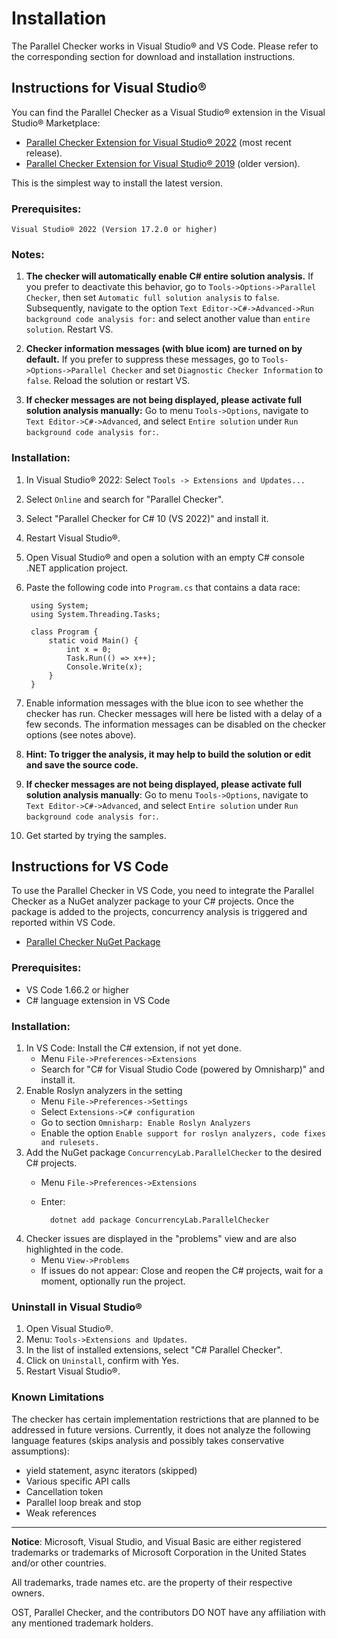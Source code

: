 # Installation

The Parallel Checker works in Visual Studio® and VS Code. Please refer to the corresponding section for download and installation instructions.

## Instructions for Visual Studio®

You can find the Parallel Checker as a Visual Studio® extension in the Visual Studio® Marketplace:

* [Parallel Checker Extension for Visual Studio® 2022](https://marketplace.visualstudio.com/items?itemName=LBHSR.ParallelChecker) (most recent release).
* [Parallel Checker Extension for Visual Studio® 2019](https://marketplace.visualstudio.com/items?itemName=LBHSR.HSRParallelCheckerforC7VS2017) (older version).

This is the simplest way to install the latest version.

### Prerequisites:

    Visual Studio® 2022 (Version 17.2.0 or higher)

### Notes:

1. **The checker will automatically enable C# entire solution analysis.** If you prefer to deactivate this behavior, go to `Tools->Options->Parallel Checker`, then set `Automatic full solution analysis` to `false`. Subsequently, navigate to the option `Text Editor->C#->Advanced->Run background code analysis for:` and select another value than `entire solution`. Restart VS.

2. **Checker information messages (with blue icom) are turned on by default.** If you prefer to suppress these messages, go to `Tools->Options->Parallel Checker` and set `Diagnostic Checker Information` to `false`. Reload the solution or restart VS.

3. **If checker messages are not being displayed, please activate full solution analysis manually:** Go to menu `Tools->Options`, navigate to `Text Editor->C#->Advanced`, and select `Entire solution` under `Run background code analysis for:`.

### Installation:

1. In Visual Studio® 2022: Select `Tools -> Extensions and Updates...`
2. Select `Online` and search for "Parallel Checker".
3. Select "Parallel Checker for C# 10 (VS 2022)" and install it.
4. Restart Visual Studio®.
5. Open Visual Studio® and open a solution with an empty C# console .NET application project.
6. Paste the following code into `Program.cs` that contains a data race:

        using System;
        using System.Threading.Tasks;

        class Program {
            static void Main() {
                int x = 0;
                Task.Run(() => x++);
                Console.Write(x);
            }
        }


7. Enable information messages with the blue icon to see whether the checker has run. Checker messages will here be listed with a delay of a few seconds. The information messages can be disabled on the checker options (see notes above).
8. **Hint: To trigger the analysis, it may help to build the solution or edit and save the source code.**
9. **If checker messages are not being displayed, please activate full solution analysis manually**: Go to menu `Tools->Options`, navigate to `Text Editor->C#->Advanced`, and select `Entire solution` under `Run background code analysis for:`.
10. Get started by trying the samples.

## Instructions for VS Code

To use the Parallel Checker in VS Code, you need to integrate the Parallel Checker as a NuGet analyzer package to your C# projects. Once the package is added to the projects, concurrency analysis is triggered and reported within VS Code.

* [Parallel Checker NuGet Package](https://www.nuget.org/packages/ConcurrencyLab.ParallelChecker/)

### Prerequisites:

* VS Code 1.66.2 or higher
* C# language extension in VS Code

### Installation:

1. In VS Code: Install the C# extension, if not yet done.
    * Menu `File->Preferences->Extensions`
    * Search for "C# for Visual Studio Code (powered by Omnisharp)" and install it.
2. Enable Roslyn analyzers in the setting
    * Menu `File->Preferences->Settings`
    * Select `Extensions->C# configuration`
    * Go to section `Omnisharp: Enable Roslyn Analyzers`
    * Enable the option `Enable support for roslyn analyzers, code fixes and rulesets.`
3. Add the NuGet package `ConcurrencyLab.ParallelChecker` to the desired C# projects.
    * Menu `File->Preferences->Extensions`
    * Enter: 

            dotnet add package ConcurrencyLab.ParallelChecker

4. Checker issues are displayed in the "problems" view and are also highlighted in the code.
    * Menu `View->Problems`
    * If issues do not appear: Close and reopen the C# projects, wait for a moment, optionally run the project.

### Uninstall in Visual Studio®

1. Open Visual Studio®.
2. Menu: `Tools->Extensions and Updates`.
3. In the list of installed extensions, select "C# Parallel Checker".
4. Click on `Uninstall`, confirm with Yes.
5. Restart Visual Studio®.

### Known Limitations

The checker has certain implementation restrictions that are planned to be addressed in future versions. Currently, it does not analyze the following language features (skips analysis and possibly takes conservative assumptions):

* yield statement, async iterators (skipped)
* Various specific API calls
* Cancellation token
* Parallel loop break and stop
* Weak references

---

**Notice**: Microsoft, Visual Studio, and Visual Basic are either registered trademarks or trademarks of Microsoft Corporation in the United States and/or other countries.

All trademarks, trade names etc. are the property of their respective owners.

OST, Parallel Checker, and the contributors DO NOT have any affiliation with any mentioned trademark holders.
